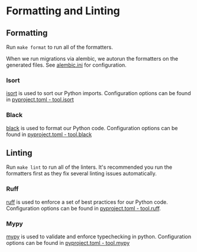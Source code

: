 # Formatting and Linting

## Formatting

Run `make format` to run all of the formatters.

When we run migrations via alembic, we autorun the formatters on the generated files. See [alembic.ini](/app/src/db/migrations/alembic.ini) for configuration.

### Isort
[isort](https://pycqa.github.io/isort/) is used to sort our Python imports. Configuration options can be found in [pyproject.toml - tool.isort](/app/pyproject.toml)

### Black
[black](https://black.readthedocs.io/en/stable/) is used to format our Python code. Configuration options can be found in [pyproject.toml - tool.black](/app/pyproject.toml)

## Linting

Run `make lint` to run all of the linters. It's recommended you run the formatters first as they fix several linting issues automatically.

### Ruff
[ruff](https://flake8.pycqa.org/en/latest/) is used to enforce a set of best practices for our Python code. Configuration options can be found in [pyproject.toml - tool.ruff](/app/pyproject.toml).

### Mypy
[mypy](https://mypy.readthedocs.io/en/stable/) is used to validate and enforce typechecking in python. Configuration options can be found in [pyproject.toml - tool.mypy](/app/pyproject.toml)


